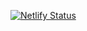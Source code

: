 [![Netlify Status](https://api.netlify.com/api/v1/badges/3bc4b224-897b-4010-ad99-c7436fee9ebf/deploy-status)](https://app.netlify.com/sites/luckydaymillions/deploys)
